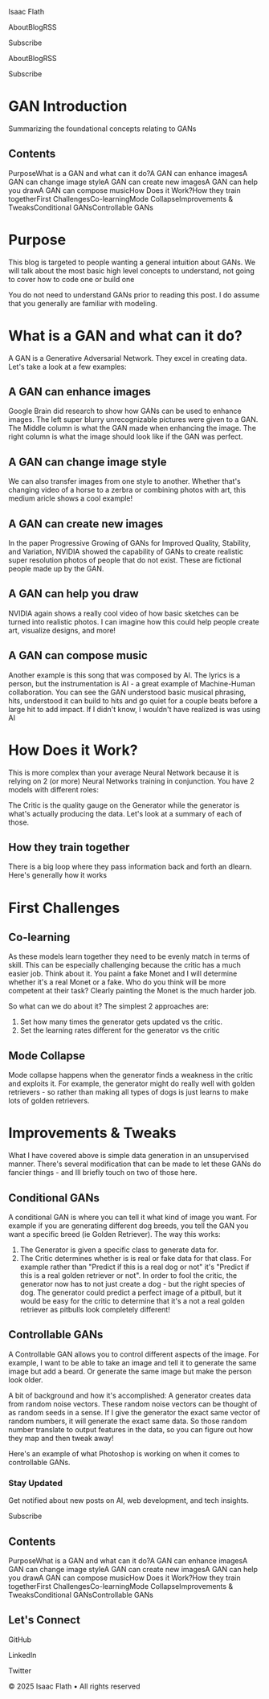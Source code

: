 Isaac Flath

AboutBlogRSS

Subscribe

AboutBlogRSS

Subscribe

# GAN Introduction

Summarizing the foundational concepts relating to GANs

## Contents

PurposeWhat is a GAN and what can it do?A GAN can enhance imagesA GAN can change image styleA GAN can create new imagesA GAN can help you drawA GAN can compose musicHow Does it Work?How they train togetherFirst ChallengesCo-learningMode CollapseImprovements & TweaksConditional GANsControllable GANs

# Purpose

This blog is targeted to people wanting a general intuition about GANs. We will talk about the most basic high level concepts to understand, not going to cover how to code one or build one

You do not need to understand GANs prior to reading this post. I do assume that you generally are familiar with modeling.

# What is a GAN and what can it do?

A GAN is a Generative Adversarial Network. They excel in creating data. Let's take a look at a few examples:

## A GAN can enhance images

Google Brain did research to show how GANs can be used to enhance images. The left super blurry unrecognizable pictures were given to a GAN. The Middle column is what the GAN made when enhancing the image. The right column is what the image should look like if the GAN was perfect.

## A GAN can change image style

We can also transfer images from one style to another. Whether that's changing video of a horse to a zerbra or combining photos with art, this medium aricle shows a cool example!

## A GAN can create new images

In the paper Progressive Growing of GANs for Improved Quality, Stability, and Variation, NVIDIA showed the capability of GANs to create realistic super resolution photos of people that do not exist. These are fictional people made up by the GAN.

## A GAN can help you draw

NVIDIA again shows a really cool video of how basic sketches can be turned into realistic photos. I can imagine how this could help people create art, visualize designs, and more!

## A GAN can compose music

Another example is this song that was composed by AI. The lyrics is a person, but the instrumentation is AI - a great example of Machine-Human collaboration. You can see the GAN understood basic musical phrasing, hits, understood it can build to hits and go quiet for a couple beats before a large hit to add impact. If I didn't know, I wouldn't have realized is was using AI

# How Does it Work?

This is more complex than your average Neural Network because it is relying on 2 (or more) Neural Networks training in conjunction. You have 2 models with different roles:

The Critic is the quality gauge on the Generator while the generator is what's actually producing the data. Let's look at a summary of each of those.

## How they train together

There is a big loop where they pass information back and forth an dlearn. Here's generally how it works

# First Challenges

## Co-learning

As these models learn together they need to be evenly match in terms of skill. This can be especially challenging because the critic has a much easier job. Think about it. You paint a fake Monet and I will determine whether it's a real Monet or a fake. Who do you think will be more competent at their task? Clearly painting the Monet is the much harder job.

So what can we do about it? The simplest 2 approaches are:

  1. Set how many times the generator gets updated vs the critic.
  2. Set the learning rates different for the generator vs the critic

## Mode Collapse

Mode collapse happens when the generator finds a weakness in the critic and exploits it. For example, the generator might do really well with golden retrievers - so rather than making all types of dogs is just learns to make lots of golden retrievers.

# Improvements & Tweaks

What I have covered above is simple data generation in an unsupervised manner. There's several modification that can be made to let these GANs do fancier things - and Ill briefly touch on two of those here.

## Conditional GANs

A conditional GAN is where you can tell it what kind of image you want. For example if you are generating different dog breeds, you tell the GAN you want a specific breed (ie Golden Retriever). The way this works:

  1. The Generator is given a specific class to generate data for.
  2. The Critic determines whether is is real or fake data for that class. For example rather than "Predict if this is a real dog or not" it's "Predict if this is a real golden retriever or not". In order to fool the critic, the generator now has to not just create a dog - but the right species of dog. The generator could predict a perfect image of a pitbull, but it would be easy for the critic to determine that it's a not a real golden retriever as pitbulls look completely different!

## Controllable GANs

A Controllable GAN allows you to control different aspects of the image. For example, I want to be able to take an image and tell it to generate the same image but add a beard. Or generate the same image but make the person look older.

A bit of background and how it's accomplished: A generator creates data from random noise vectors. These random noise vectors can be thought of as random seeds in a sense. If I give the generator the exact same vector of random numbers, it will generate the exact same data. So those random number translate to output features in the data, so you can figure out how they map and then tweak away!

Here's an example of what Photoshop is working on when it comes to controllable GANs.

### Stay Updated

Get notified about new posts on AI, web development, and tech insights.

Subscribe

## Contents

PurposeWhat is a GAN and what can it do?A GAN can enhance imagesA GAN can change image styleA GAN can create new imagesA GAN can help you drawA GAN can compose musicHow Does it Work?How they train togetherFirst ChallengesCo-learningMode CollapseImprovements & TweaksConditional GANsControllable GANs

## Let's Connect

GitHub

LinkedIn

Twitter

© 2025 Isaac Flath • All rights reserved

